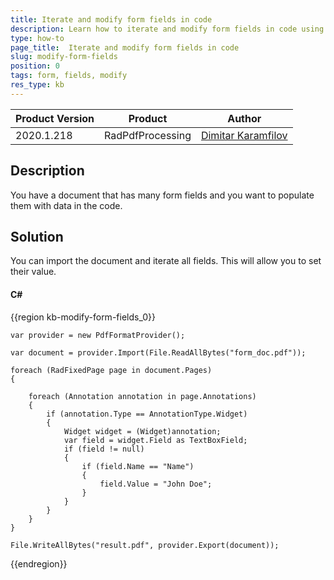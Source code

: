 ```yaml
---
title: Iterate and modify form fields in code
description: Learn how to iterate and modify form fields in code using PdfProcessing.
type: how-to 
page_title:  Iterate and modify form fields in code
slug: modify-form-fields
position: 0
tags: form, fields, modify
res_type: kb
---
```


|Product Version|Product|Author|
|----|----|----|
|2020.1.218|RadPdfProcessing|[Dimitar Karamfilov](https://www.telerik.com/blogs/author/dimitar-karamfilov)|

## Description

You have a document that has many form fields and you want to populate them with data in the code.  

## Solution

You can import the document and iterate all fields. This will allow you to set their value.

#### __C#__
{{region kb-modify-form-fields_0}}

    var provider = new PdfFormatProvider();

    var document = provider.Import(File.ReadAllBytes("form_doc.pdf"));

    foreach (RadFixedPage page in document.Pages)
    {
        
        foreach (Annotation annotation in page.Annotations)
        {
            if (annotation.Type == AnnotationType.Widget)
            {
                Widget widget = (Widget)annotation;
                var field = widget.Field as TextBoxField;
                if (field != null)
                {
                    if (field.Name == "Name")
                    {
                        field.Value = "John Doe";
                    }
                }
            }
        }
    }

    File.WriteAllBytes("result.pdf", provider.Export(document));

{{endregion}}

